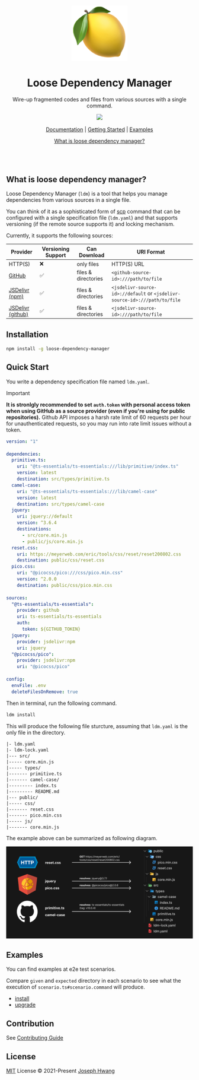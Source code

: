 <p align="center">
<a href="#">
<img src="https://raw.githubusercontent.com/ldm-org/ldm/refs/heads/master/assets/logo.png" height="150">
</a>
</p>

<h1 align="center">
Loose Dependency Manager
</h1>
<p align="center">
Wire-up fragmented codes and files from various sources with a single command.
<p>
<p align="center">
  <a href="https://www.npmjs.com/package/loose-dependency-manager"><img src="https://img.shields.io/npm/v/loose-dependency-manager?color=729B1B&label="></a>
<p>

<p align="center">
 <a onclick="alert('Documentation is not ready yet. I\'ll try to write it ASAP.')" href="#">Documentation</a> | <a href="#quick-start">Getting Started</a> | <a href="#examples">Examples</a>
</p>
<p align="center">
<a href="#what-is-loose-dependency-manager">What is loose dependency manager?</a>
</p>

<h4 align="center">

</h4>
<br>
<br>

## What is loose dependency manager?

Loose Dependency Manager (`ldm`) is a tool that helps you manage dependencies from various sources in a single file.

You can think of it as a sophisticated form of [scp](https://en.wikipedia.org/wiki/Secure_copy_protocol) command
that can be configured with a single specification file (`ldm.yaml`) 
and that supports versioning (if the remote source supports it) and locking mechanism.

Currently, it supports the following sources:

| Provider | Versioning Support | Can Download | URI Format |
| --- | --- | --- | --- |
| HTTP(S) | ❌ | only files | HTTP(S) URL |
| [GitHub](https://github.com/) | ✅ | files & directories | `<github-source-id>:///path/to/file` |
| [JSDelivr (npm)](https://www.jsdelivr.com/) | ✅ | files & directories | `<jsdelivr-source-id>://default` or `<jsdelivr-source-id>:///path/to/file` |
| [JSDelivr (github)](https://www.jsdelivr.com/?docs=gh) | ✅ | files & directories | `<jsdelivr-source-id>:///path/to/file` |

## Installation

```sh
npm install -g loose-dependency-manager
```

## Quick Start

You write a dependency specification file named `ldm.yaml`. 

> [!IMPORTANT]
> **It is stronlgly recommended to set `auth.token` with personal access token**
> **when using GitHub as a source provider (even if you're using for public repositories).**
> Github API imposes a harsh rate limit of 60 requests per hour for unauthenticated requests, 
> so you may run into rate limit issues without a token.

```yaml
version: "1"

dependencies:
  primitive.ts:
    uri: "@ts-essentials/ts-essentials:///lib/primitive/index.ts"
    version: latest
    destination: src/types/primitive.ts
  camel-case:
    uri: "@ts-essentials/ts-essentials:///lib/camel-case"
    version: latest
    destination: src/types/camel-case
  jquery:
    uri: jquery://default
    version: ^3.6.4
    destinations:
      - src/core.min.js
      - public/js/core.min.js
  reset.css:
    uri: https://meyerweb.com/eric/tools/css/reset/reset200802.css
    destination: public/css/reset.css
  pico.css:
    uri: "@picocss/pico:///css/pico.min.css"
    version: ^2.0.0
    destination: public/css/pico.min.css

sources:
  "@ts-essentials/ts-essentials":
    provider: github
    uri: ts-essentials/ts-essentials
    auth:
      token: ${GITHUB_TOKEN}
  jquery:
    provider: jsdelivr:npm
    uri: jquery
  "@picocss/pico":
    provider: jsdelivr:npm
    uri: "@picocss/pico"

config:
  envFile: .env
  deleteFilesOnRemove: true
```

Then in terminal, run the following command.

```sh
ldm install
```

This will produce the following file sturcture, 
assuming that `ldm.yaml` is the only file in the directory.

```
|- ldm.yaml
|- ldm-lock.yaml
|--- src/
|----- core.min.js
|----- types/
|------- primitive.ts
|------- camel-case/
|--------- index.ts
|--------- README.md
|--- public/
|----- css/
|------- reset.css
|------- pico.min.css
|----- js/
|------- core.min.js
```

The example above can be summarized as following diagram.

![example](./assets/diagram.png)

## Examples

You can find examples at e2e test scenarios.

Compare `given` and `expected` directory in each scenario
to see what the execution of `scenario.ts#scenario.command` will produce.

- [install](./tests/install/scenarios)
- [upgrade](./tests/upgrade/scenarios)

## Contribution

See [Contributing Guide](./.github/CONTRIBUTING.md)

## License

[MIT](./LICENSE) License © 2021-Present [Joseph Hwang](https://github.com/01Joseph-Hwang10)
